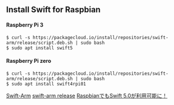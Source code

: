 ## Install Swift for Raspbian

#### Raspberry Pi 3

```
$ curl -s https://packagecloud.io/install/repositories/swift-arm/release/script.deb.sh | sudo bash
$ sudo apt install swift5
```

#### Raspberry Pi zero

```
$ curl -s https://packagecloud.io/install/repositories/swift-arm/release/script.deb.sh | sudo bash
$ sudo apt install swift4rpi01
```

[Swift-Arm](https://swift-arm.com)
[swift-arm release](https://packagecloud.io/swift-arm/release)
[RaspbianでもSwift 5.0が利用可能に！](https://www.fabshop.jp/swift-5-0/)
